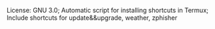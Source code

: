 License: GNU 3.0;
Automatic script for installing shortcuts in Termux;
Include shortcuts for update&&upgrade, weather, zphisher
